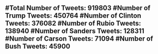 #Total Number of Tweets: 919803 
#Number of Trump Tweets: 450764
#Number of Clinton Tweets: 376082
#Number of Rubio Tweets: 138940
#Number of Sanders Tweets: 128311
#Number of Carson Tweets: 71094
#Number of Bush Tweets: 45900
---

